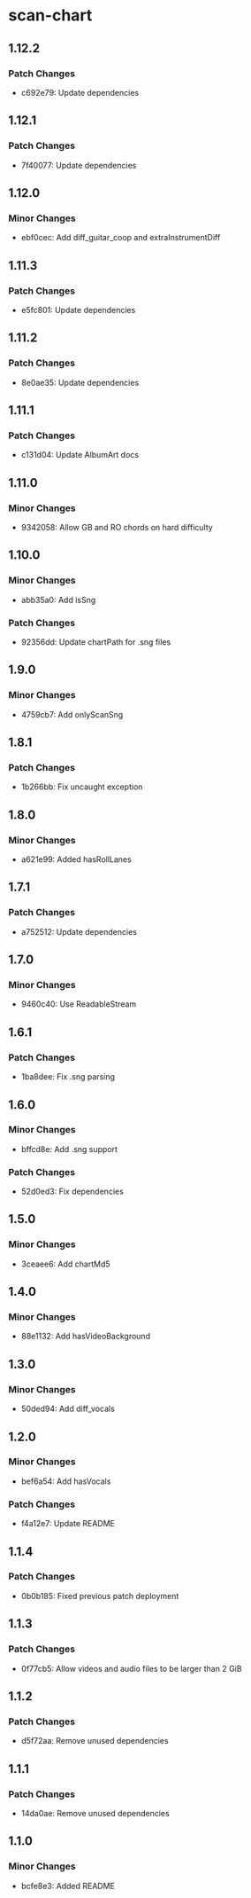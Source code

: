 # scan-chart

## 1.12.2

### Patch Changes

- c692e79: Update dependencies

## 1.12.1

### Patch Changes

- 7f40077: Update dependencies

## 1.12.0

### Minor Changes

- ebf0cec: Add diff_guitar_coop and extraInstrumentDiff

## 1.11.3

### Patch Changes

- e5fc801: Update dependencies

## 1.11.2

### Patch Changes

- 8e0ae35: Update dependencies

## 1.11.1

### Patch Changes

- c131d04: Update AlbumArt docs

## 1.11.0

### Minor Changes

- 9342058: Allow GB and RO chords on hard difficulty

## 1.10.0

### Minor Changes

- abb35a0: Add isSng

### Patch Changes

- 92356dd: Update chartPath for .sng files

## 1.9.0

### Minor Changes

- 4759cb7: Add onlyScanSng

## 1.8.1

### Patch Changes

- 1b266bb: Fix uncaught exception

## 1.8.0

### Minor Changes

- a621e99: Added hasRollLanes

## 1.7.1

### Patch Changes

- a752512: Update dependencies

## 1.7.0

### Minor Changes

- 9460c40: Use ReadableStream

## 1.6.1

### Patch Changes

- 1ba8dee: Fix .sng parsing

## 1.6.0

### Minor Changes

- bffcd8e: Add .sng support

### Patch Changes

- 52d0ed3: Fix dependencies

## 1.5.0

### Minor Changes

- 3ceaee6: Add chartMd5

## 1.4.0

### Minor Changes

- 88e1132: Add hasVideoBackground

## 1.3.0

### Minor Changes

- 50ded94: Add diff_vocals

## 1.2.0

### Minor Changes

- bef6a54: Add hasVocals

### Patch Changes

- f4a12e7: Update README

## 1.1.4

### Patch Changes

- 0b0b185: Fixed previous patch deployment

## 1.1.3

### Patch Changes

- 0f77cb5: Allow videos and audio files to be larger than 2 GiB

## 1.1.2

### Patch Changes

- d5f72aa: Remove unused dependencies

## 1.1.1

### Patch Changes

- 14da0ae: Remove unused dependencies

## 1.1.0

### Minor Changes

- bcfe8e3: Added README
